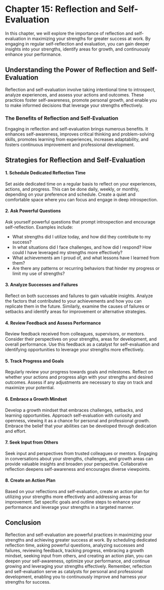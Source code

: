 Chapter 15: Reflection and Self-Evaluation
==========================================

In this chapter, we will explore the importance of reflection and self-evaluation in maximizing your strengths for greater success at work. By engaging in regular self-reflection and evaluation, you can gain deeper insights into your strengths, identify areas for growth, and continuously enhance your performance.

Understanding the Power of Reflection and Self-Evaluation
---------------------------------------------------------

Reflection and self-evaluation involve taking intentional time to introspect, analyze experiences, and assess your actions and outcomes. These practices foster self-awareness, promote personal growth, and enable you to make informed decisions that leverage your strengths effectively.

### The Benefits of Reflection and Self-Evaluation

Engaging in reflection and self-evaluation brings numerous benefits. It enhances self-awareness, improves critical thinking and problem-solving skills, promotes learning from experiences, increases adaptability, and fosters continuous improvement and professional development.

Strategies for Reflection and Self-Evaluation
---------------------------------------------

#### 1. Schedule Dedicated Reflection Time

Set aside dedicated time on a regular basis to reflect on your experiences, actions, and progress. This can be done daily, weekly, or monthly, depending on your preference and schedule. Create a quiet and comfortable space where you can focus and engage in deep introspection.

#### 2. Ask Powerful Questions

Ask yourself powerful questions that prompt introspection and encourage self-reflection. Examples include:

* What strengths did I utilize today, and how did they contribute to my success?
* In what situations did I face challenges, and how did I respond? How could I have leveraged my strengths more effectively?
* What achievements am I proud of, and what lessons have I learned from them?
* Are there any patterns or recurring behaviors that hinder my progress or limit my use of strengths?

#### 3. Analyze Successes and Failures

Reflect on both successes and failures to gain valuable insights. Analyze the factors that contributed to your achievements and how you can replicate them in the future. Similarly, examine the causes of failures or setbacks and identify areas for improvement or alternative strategies.

#### 4. Review Feedback and Assess Performance

Review feedback received from colleagues, supervisors, or mentors. Consider their perspectives on your strengths, areas for development, and overall performance. Use this feedback as a catalyst for self-evaluation and identifying opportunities to leverage your strengths more effectively.

#### 5. Track Progress and Goals

Regularly review your progress towards goals and milestones. Reflect on whether your actions and progress align with your strengths and desired outcomes. Assess if any adjustments are necessary to stay on track and maximize your potential.

#### 6. Embrace a Growth Mindset

Develop a growth mindset that embraces challenges, setbacks, and learning opportunities. Approach self-evaluation with curiosity and openness, viewing it as a chance for personal and professional growth. Embrace the belief that your abilities can be developed through dedication and effort.

#### 7. Seek Input from Others

Seek input and perspectives from trusted colleagues or mentors. Engaging in conversations about your strengths, challenges, and growth areas can provide valuable insights and broaden your perspective. Collaborative reflection deepens self-awareness and encourages diverse viewpoints.

#### 8. Create an Action Plan

Based on your reflections and self-evaluation, create an action plan for utilizing your strengths more effectively and addressing areas for improvement. Set specific goals and outline steps to enhance your performance and leverage your strengths in a targeted manner.

Conclusion
----------

Reflection and self-evaluation are powerful practices in maximizing your strengths and achieving greater success at work. By scheduling dedicated reflection time, asking powerful questions, analyzing successes and failures, reviewing feedback, tracking progress, embracing a growth mindset, seeking input from others, and creating an action plan, you can deepen your self-awareness, optimize your performance, and continue growing and leveraging your strengths effectively. Remember, reflection and self-evaluation serve as catalysts for personal and professional development, enabling you to continuously improve and harness your strengths for success.
